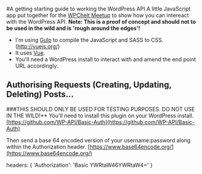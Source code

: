 #A getting starting guide to working the WordPress API
A little JavaScript app put together for the [WPChelt Meetup](https://www.meetup.com/Cheltenham-WordPress-Meetup/) to show how you can intereact with the WordPress API.
**Note: This is a proof of concept and should not to be used in the wild and is 'rough around the edges'!**

- I'm using [Gulp](http://vuejs.org/) to compile the JavaScript and SASS to CSS.(http://vuejs.org/)
- It uses [Vue](http://vuejs.org/).
- You'll need a WordPress install to interact with and amend the end point URL accordingly.

## Authorising Requests (Creating, Updating, Deleting) Posts...
###THIS SHOULD ONLY BE USED FOR TESTING PURPOSES. DO NOT USE IN THE WILD!**
You'll need to install this plugin on your WordPress install.
[https://github.com/WP-API/Basic-Auth](https://github.com/WP-API/Basic-Auth)

Then send a base 64 encoded version of your username:password along within the Authorization header.
[https://www.base64encode.org/](https://www.base64encode.org/)

headers: {
   'Authorization': 'Basic YWRtaW46YWRtaW4='
}


